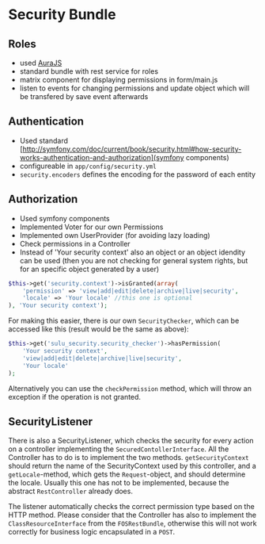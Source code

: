 # Security Bundle
## Roles
* used [AuraJS](https://github.com/massiveart/sulu-docs/blob/master/detail-specification/000-foundation/DET-003-Frontend.md)
* standard bundle with rest service for roles
* matrix component for displaying permissions in form/main.js
 * listen to events for changing permissions and update object which will be transfered by save event afterwards

## Authentication
* Used standard [http://symfony.com/doc/current/book/security.html#how-security-works-authentication-and-authorization](symfony components)
* configureable in `app/config/security.yml`
 * `security.encoders` defines the encoding for the password of each entity

## Authorization
* Used symfony components
* Implemented Voter for our own Permissions
* Implemented own UserProvider (for avoiding lazy loading)
* Check permissions in a Controller
* Instead of 'Your security context' also an object or an object idendity can be used (then you are not checking for general system rights, but for an specific object generated by a user)

```php
$this->get('security.context')->isGranted(array(
    'permission' => 'view|add|edit|delete|archive|live|security',
    'locale' => 'Your locale' //this one is optional
), 'Your security context');
```

For making this easier, there is our own `SecurityChecker`, which can be accessed like this (result would be the same as above):

```php
$this->get('sulu_security.security_checker')->hasPermission(
    'Your security context',
    'view|add|edit|delete|archive|live|security',
    'Your locale'
);
```

Alternatively you can use the `checkPermission` method, which will throw an exception if the operation is not granted.

## SecurityListener
There is also a SecurityListener, which checks the security for every action on a controller implementing the 
`SecuredContollerInterface`. All the Controller has to do is to implement the two methods. `getSecurityContext`
should return the name of the SecurityContext used by this controller, and a `getLocale`-method, which gets
the `Request`-object, and should determine the locale. Usually this one has not to be implemented, because
the abstract `RestController` already does.

The listener automatically checks the correct permission type based on the HTTP method. Please consider that
the Controller has also to implement the `ClassResourceInterface` from the `FOSRestBundle`, otherwise this
will not work correctly for business logic encapsulated in a `POST`.
